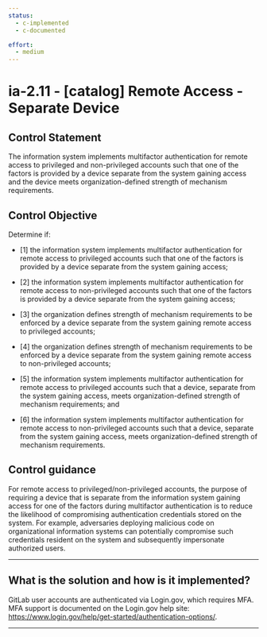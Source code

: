 ```yaml
---
status:
  - c-implemented
  - c-documented

effort:
  - medium
---
```


# ia-2.11 - \[catalog\] Remote Access - Separate Device

## Control Statement

The information system implements multifactor authentication for remote access to privileged and non-privileged accounts such that one of the factors is provided by a device separate from the system gaining access and the device meets organization-defined strength of mechanism requirements.

## Control Objective

Determine if:

- \[1\] the information system implements multifactor authentication for remote access to privileged accounts such that one of the factors is provided by a device separate from the system gaining access;

- \[2\] the information system implements multifactor authentication for remote access to non-privileged accounts such that one of the factors is provided by a device separate from the system gaining access;

- \[3\] the organization defines strength of mechanism requirements to be enforced by a device separate from the system gaining remote access to privileged accounts;

- \[4\] the organization defines strength of mechanism requirements to be enforced by a device separate from the system gaining remote access to non-privileged accounts;

- \[5\] the information system implements multifactor authentication for remote access to privileged accounts such that a device, separate from the system gaining access, meets organization-defined strength of mechanism requirements; and

- \[6\] the information system implements multifactor authentication for remote access to non-privileged accounts such that a device, separate from the system gaining access, meets organization-defined strength of mechanism requirements.

## Control guidance

For remote access to privileged/non-privileged accounts, the purpose of requiring a device that is separate from the information system gaining access for one of the factors during multifactor authentication is to reduce the likelihood of compromising authentication credentials stored on the system. For example, adversaries deploying malicious code on organizational information systems can potentially compromise such credentials resident on the system and subsequently impersonate authorized users.

______________________________________________________________________

## What is the solution and how is it implemented?

GitLab user accounts are authenticated via Login.gov, which requires MFA.  MFA support is documented on the Login.gov help site: https://www.login.gov/help/get-started/authentication-options/.

______________________________________________________________________
